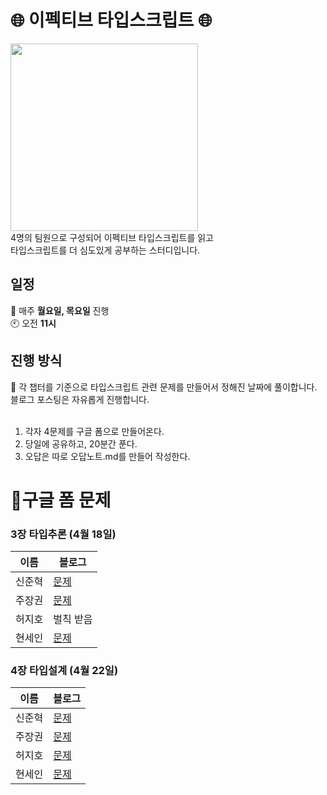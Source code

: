 # 🌐 이펙티브 타입스크립트 🌐

<img src="https://github.com/99sStudy/Effective-Typescript/assets/90139306/5f3c5ad2-5076-41b8-8f1c-7781e13d52f1" widtt="100" height="300" />
</br>
4명의 팀원으로 구성되어 이펙티브 타입스크립트를 읽고 </br>
타입스크립트를 더 심도있게 공부하는 스터디입니다. </br>

## 일정

📅 매주 **월요일, 목요일** 진행 </br>
🕙 오전 **11시**</br>

## 진행 방식

📢 각 챕터를 기준으로 타입스크립트 관련 문제를 만들어서 정해진 날짜에 풀이합니다. </br>
블로그 포스팅은 자유롭게 진행합니다.</br>
</br>

1. 각자 4문제를 구글 폼으로 만들어온다.
2. 당일에 공유하고, 20분간 푼다.
3. 오답은 따로 오답노트.md를 만들어 작성한다.


# 📖구글 폼 문제

### 3장 타입추론 (4월 18일) 
| 이름 | 블로그 |
| --- | --- |
| 신준혁 |[문제](https://docs.google.com/forms/d/e/1FAIpQLSchKZiH6oWNb3u7SiKkF0uz7j3QJBLcvXBRpvKFr57G1jfiLw/viewform?usp=sf_link)|
| 주장권 |[문제](https://docs.google.com/forms/d/e/1FAIpQLScA0ZsR370LLSf3EzzefFRiGi7-UN71OFX_tEyNPheweyO0Mw/viewform?usp=pp_url)|
| 허지호 |벌칙 받음|
| 현세인 |[문제](https://forms.gle/krrhweuxFMpaJqcQ6)|

### 4장 타입설계 (4월 22일)
| 이름 | 블로그 |
| --- | --- |
| 신준혁 |[문제](https://forms.gle/bSxrdaj5SVg8FUhn7)|
| 주장권 |[문제](https://forms.gle/mCkuZc7GyBes5dyaA)|
| 허지호 |[문제](https://forms.gle/9x136NLX6aNcjxQt8)|
| 현세인 |[문제](https://forms.gle/eDChiuifj84fJMzq9)|
